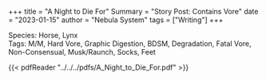 +++
title = "A Night to Die For"
Summary = "Story Post: Contains Vore"
date = "2023-01-15"
author = "Nebula System"
tags = ["Writing"]
+++

Species: Horse, Lynx\
Tags: M/M, Hard Vore, Graphic Digestion, BDSM, Degradation, Fatal Vore, Non-Consensual, Musk/Raunch, Socks, Feet

{{< pdfReader "../../../pdfs/A_Night_to_Die_For.pdf" >}}